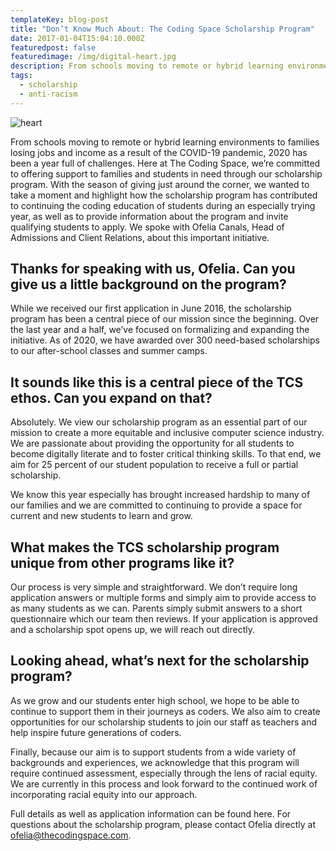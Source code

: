 ```yaml
---
templateKey: blog-post
title: "Don’t Know Much About: The Coding Space Scholarship Program"
date: 2017-01-04T15:04:10.000Z
featuredpost: false
featuredimage: /img/digital-heart.jpg
description: From schools moving to remote or hybrid learning environments to families losing jobs and income as a result of the COVID-19 pandemic, 2020 has been a year full of challenges. Here at The Coding Space, we’re committed to offering support to families and students in need through our scholarship program. With the season of giving just around the corner, we wanted to take a moment and highlight how the scholarship program has contributed to continuing the coding education of students during an especially trying year, as well as to provide information about the program and invite qualifying students to apply. We spoke with Ofelia Canals, Head of Admissions and Client Relations, about this important initiative.
tags:
  - scholarship
  - anti-racism
---
```

![heart](/img/digital-heart.jpg)

From schools moving to remote or hybrid learning environments to families losing jobs and income as a result of the COVID-19 pandemic, 2020 has been a year full of challenges. Here at The Coding Space, we’re committed to offering support to families and students in need through our scholarship program. With the season of giving just around the corner, we wanted to take a moment and highlight how the scholarship program has contributed to continuing the coding education of students during an especially trying year, as well as to provide information about the program and invite qualifying students to apply. We spoke with Ofelia Canals, Head of Admissions and Client Relations, about this important initiative.

## Thanks for speaking with us, Ofelia. Can you give us a little background on the program?
While we received our first application in June 2016, the scholarship program has been a central piece of our mission since the beginning. Over the last year and a half, we’ve focused on formalizing and expanding the initiative. As of 2020, we have awarded over 300 need-based scholarships to our after-school classes and summer camps.

## It sounds like this is a central piece of the TCS ethos. Can you expand on that?
Absolutely. We view our scholarship program as an essential part of our mission to create a more equitable and inclusive computer science industry. We are passionate about providing the opportunity for all students to become digitally literate and to foster critical thinking skills. To that end, we aim for 25 percent of our student population to receive a full or partial scholarship.

We know this year especially has brought increased hardship to many of our families and we are committed to continuing to provide a space for current and new students to learn and grow.

## What makes the TCS scholarship program unique from other programs like it?
Our process is very simple and straightforward. We don’t require long application answers or multiple forms and simply aim to provide access to as many students as we can. Parents simply submit answers to a short questionnaire which our team then reviews. If your application is approved and a scholarship spot opens up, we will reach out directly.

## Looking ahead, what’s next for the scholarship program?
As we grow and our students enter high school, we hope to be able to continue to support them in their journeys as coders. We also aim to create opportunities for our scholarship students to join our staff as teachers and help inspire future generations of coders.

Finally, because our aim is to support students from a wide variety of backgrounds and experiences, we acknowledge that this program will require continued assessment, especially through the lens of racial equity. We are currently in this process and look forward to the continued work of incorporating racial equity into our approach.

Full details as well as application information can be found here. For questions about the scholarship program, please contact Ofelia directly at ofelia@thecodingspace.com.
